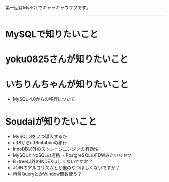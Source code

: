 第一回はMySQLでキャッキャウフフです。

----

# MySQLで知りたいこと


# yoku0825さんが知りたいこと

# いちりんちゃんが知りたいこと
- MySQL 4.0からの移行について

# Soudaiが知りたいこと
- MySQL 8をいつ導入するか
- utf8からutf8mb4binの移行
- InnoDB以外のストレージエンジンの有効性
- MySQLとNoSQLの連携
  - PostgreSQLのFDWみたいなやつ
- B+tree以外のINDEXほしくないですか？
- JOINのアルゴリズムとか他のやつほしくないですか？
- 再帰QueryとかWindow関数使う？

